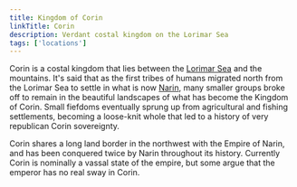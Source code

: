 ```yaml
---
title: Kingdom of Corin
linkTitle: Corin
description: Verdant costal kingdom on the Lorimar Sea
tags: ['locations']
---
```


Corin is a costal kingdom that lies between the [Lorimar Sea](/pages/Lorimar-Sea)
and the mountains. It's said that as the first tribes of humans migrated
north from the Lorimar Sea to settle in what is now [Narin](/pages/Narin), many
smaller groups broke off to remain in the beautiful landscapes of what has
become the Kingdom of Corin. Small fiefdoms eventually sprung up from
agricultural and fishing settlements, becoming a loose-knit whole that led to a
history of very republican Corin sovereignty.

Corin shares a long land border in the northwest with the Empire of Narin, and
has been conquered twice by Narin throughout its history. Currently Corin is
nominally a vassal state of the empire, but some argue that the emperor has no
real sway in Corin.

